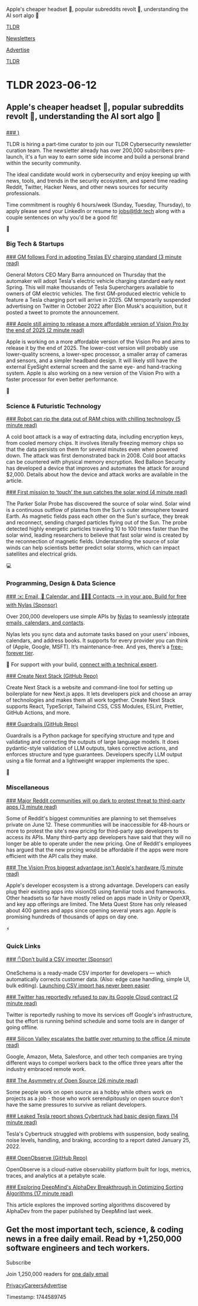 Apple's cheaper headset 🥽, popular subreddits revolt 📱, understanding the AI sort algo 🤖  

[TLDR](/)

[Newsletters](/newsletters)

[Advertise](https://advertise.tldr.tech/)

[TLDR](/)

# TLDR 2023-06-12

## Apple's cheaper headset 🥽, popular subreddits revolt 📱, understanding the AI sort algo 🤖

### 

[### )](mailto:jobs@tldr.tech)

TLDR is hiring a part-time curator to join our TLDR Cybersecurity newsletter curation team. The newsletter already has over 200,000 subscribers pre-launch, it's a fun way to earn some side income and build a personal brand within the security community.

The ideal candidate would work in cybersecurity and enjoy keeping up with news, tools, and trends in the security ecosystem, and spend time reading Reddit, Twitter, Hacker News, and other news sources for security professionals.

Time commitment is roughly 6 hours/week (Sunday, Tuesday, Thursday), to apply please send your LinkedIn or resume to [jobs@tldr.tech](mailto:jobs@tldr.tech) along with a couple sentences on why you'd be a good fit!

📱

### Big Tech & Startups

[### GM follows Ford in adopting Teslas EV charging standard (3 minute read)](https://www.theverge.com/2023/6/8/23754470/gm-tesla-ev-supercharger-nacs-elon-musk?utm_source=tldrnewsletter)

General Motors CEO Mary Barra announced on Thursday that the automaker will adopt Tesla's electric vehicle charging standard early next Spring. This will make thousands of Tesla Superchargers available to owners of GM electric vehicles. The first GM-produced electric vehicle to feature a Tesla charging port will arrive in 2025. GM temporarily suspended advertising on Twitter in October 2022 after Elon Musk's acquisition, but it posted a tweet to promote the announcement.

[### Apple still aiming to release a more affordable version of Vision Pro by the end of 2025 (2 minute read)](https://9to5mac.com/2023/06/11/apple-more-affordable-version-of-vision-pro/?utm_source=tldrnewsletter)

Apple is working on a more affordable version of the Vision Pro and aims to release it by the end of 2025. The lower-cost version will probably use lower-quality screens, a lower-spec processor, a smaller array of cameras and sensors, and a simpler headband design. It will likely still have the external EyeSight external screen and the same eye- and hand-tracking system. Apple is also working on a new version of the Vision Pro with a faster processor for even better performance.

🚀

### Science & Futuristic Technology

[### Robot can rip the data out of RAM chips with chilling technology (5 minute read)](https://www.theregister.com/2023/06/09/cold_boot_ram_theft/?utm_source=tldrnewsletter)

A cold boot attack is a way of extracting data, including encryption keys, from cooled memory chips. It involves literally freezing memory chips so that the data persists on them for several minutes even when powered down. The attack was first demonstrated back in 2008. Cold boot attacks can be countered with physical memory encryption. Red Balloon Security has developed a device that improves and automates the attack for around $2,000. Details about how the device and attack works are available in the article.

[### First mission to ‘touch’ the sun catches the solar wind (4 minute read)](https://www.cnn.com/2023/06/07/world/parker-solar-probe-solar-wind-scn/index.html?utm_source=tldrnewsletter)

The Parker Solar Probe has discovered the source of solar wind. Solar wind is a continuous outflow of plasma from the Sun's outer atmosphere toward Earth. As magnetic fields pass each other on the Sun's surface, they break and reconnect, sending charged particles flying out of the Sun. The probe detected highly energetic particles traveling 10 to 100 times faster than the solar wind, leading researchers to believe that fast solar wind is created by the reconnection of magnetic fields. Understanding the source of solar winds can help scientists better predict solar storms, which can impact satellites and electrical grids.

💻

### Programming, Design & Data Science

[### ✉️ Email, 📅 Calendar, and 🧑‍🤝‍🧑 Contacts —&gt; in your app. Build for free with Nylas (Sponsor)](https://dashboard.nylas.com/register?utm_source=tldr&amp;utm_medium=sponsoredemail&amp;utm_campaign=FY23Q2-TLDR-devslot&amp;utm_content=2023-06-12-Issue-DSU)

Over 200,000 developers use simple APIs by [Nylas](https://dashboard.nylas.com/register?utm_source=tldr&utm_medium=sponsoredemail&utm_campaign=FY23Q2-TLDR-devslot&utm_content=2023-06-12-Issue-DSU) to seamlessly [integrate emails, calendars, and contacts](https://dashboard.nylas.com/register?utm_source=tldr&utm_medium=sponsoredemail&utm_campaign=FY23Q2-TLDR-devslot&utm_content=2023-06-12-Issue-DSU).

Nylas lets you sync data and automate tasks based on your users’ inboxes, calendars, and address books. It supports for every provider you can think of (Apple, Google, MSFT). It’s maintenance-free. And yes, there’s a [free-forever tier](https://dashboard.nylas.com/register?utm_source=tldr&utm_medium=sponsoredemail&utm_campaign=FY23Q2-TLDR-devslot&utm_content=2023-06-12-Issue-DSU).

👋 For support with your build, [connect with a technical expert](https://www.nylas.com/company/contact-platform-specialist/?utm_source=tldr&utm_medium=sponsoredemail&utm_campaign=FY23Q2-TLDR-devslot&utm_content=2023-06-12-Issue-Demo).

[### Create Next Stack (GitHub Repo)](https://github.com/akd-io/create-next-stack?utm_source=tldrnewsletter)

Create Next Stack is a website and command-line tool for setting up boilerplate for new Next.js apps. It lets developers pick and choose an array of technologies and makes them all work together. Create Next Stack supports React, TypeScript, Tailwind CSS, CSS Modules, ESLint, Prettier, GitHub Actions, and more.

[### Guardrails (GitHub Repo)](https://github.com/ShreyaR/guardrails?utm_source=tldrnewsletter)

Guardrails is a Python package for specifying structure and type and validating and correcting the outputs of large language models. It does pydantic-style validation of LLM outputs, takes corrective actions, and enforces structure and type guarantees. Developers specify LLM output using a file format and a lightweight wrapper implements the spec.

🎁

### Miscellaneous

[### Major Reddit communities will go dark to protest threat to third-party apps (3 minute read)](https://www.theverge.com/2023/6/5/23749188/reddit-subreddit-private-protest-api-changes-apollo-charges?utm_source=tldrnewsletter)

Some of Reddit's biggest communities are planning to set themselves private on June 12. These communities will be inaccessible for 48-hours or more to protest the site's new pricing for third-party app developers to access its APIs. Many third-party app developers have said that they will no longer be able to operate under the new pricing. One of Reddit's employees has argued that the new pricing would be affordable if the apps were more efficient with the API calls they make.

[### The Vision Pros biggest advantage isn't Apple's hardware (5 minute read)](https://www.theverge.com/2023/6/10/23755285/apple-vision-pro-developers-key-apps?utm_source=tldrnewsletter)

Apple's developer ecosystem is a strong advantage. Developers can easily plug their existing apps into visionOS using familiar tools and frameworks. Other headsets so far have mostly relied on apps made in Unity or OpenXR, and key app offerings are limited. The Meta Quest Store has only released about 400 games and apps since opening several years ago. Apple is promising hundreds of thousands of apps on day one.

⚡

### Quick Links

[### ✋Don’t build a CSV importer (Sponsor)](https://www.oneschema.co/?utm_source=tldr&amp;utm_campaign=20230612)

OneSchema is a ready-made CSV importer for developers — which automatically corrects customer data. (Also: edge case handling, simple UI, bulk editing). [Launching CSV import has never been easier](https://www.oneschema.co/?utm_source=tldr&utm_medium=email&utm_campaign=62240424)

[### Twitter has reportedly refused to pay its Google Cloud contract (2 minute read)](https://www.engadget.com/twitter-has-reportedly-refused-to-pay-its-google-cloud-contract-161936042.html?utm_source=tldrnewsletter)

Twitter is reportedly rushing to move its services off Google's infrastructure, but the effort is running behind schedule and some tools are in danger of going offline.

[### Silicon Valley escalates the battle over returning to the office (4 minute read)](https://www.cnn.com/2023/06/10/tech/silicon-valley-return-to-office-tensions/index.html?utm_source=tldrnewsletter)

Google, Amazon, Meta, Salesforce, and other tech companies are trying different ways to compel workers back to the office three years after the industry embraced remote work.

[### The Asymmetry of Open Source (26 minute read)](https://matt.life/writing/the-asymmetry-of-open-source?utm_source=tldrnewsletter)

Some people work on open source as a hobby while others work on projects as a job - those who work serendipitously on open source don't have the same pressures to survive as reliant developers.

[### Leaked Tesla report shows Cybertruck had basic design flaws (14 minute read)](https://arstechnica.com/cars/2023/06/leaked-tesla-report-shows-cybertruck-had-basic-design-flaws/?utm_source=tldrnewsletter)

Tesla's Cybertruck struggled with problems with suspension, body sealing, noise levels, handling, and braking, according to a report dated January 25, 2022.

[### OpenObserve (GitHub Repo)](https://github.com/openobserve/openobserve?utm_source=tldrnewsletter)

OpenObserve is a cloud-native observability platform built for logs, metrics, traces, and analytics at a petabyte scale.

[### Exploring DeepMind's AlphaDev Breakthrough in Optimizing Sorting Algorithms (17 minute read)](https://codeconfessions.substack.com/p/exploring-deepminds-alphadev-breakthrough?utm_source=tldrnewsletter)

This article explores the improved sorting algorithms discovered by AlphaDev from the paper published by DeepMind last week.

## Get the most important tech, science, & coding news in a free daily email. Read by +1,250,000 software engineers and tech workers.

Subscribe

Join 1,250,000 readers for [one daily email](/api/latest/tech)

[Privacy](/privacy)[Careers](https://jobs.ashbyhq.com/tldr.tech)[Advertise](/tech/advertise)

Timestamp: 1744589745